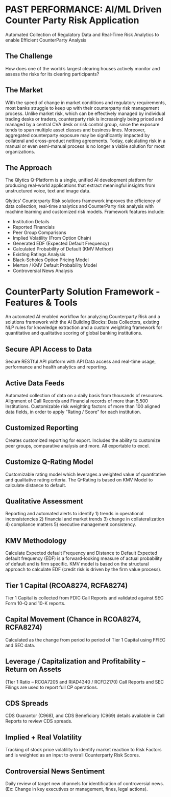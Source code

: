 # PAST PERFORMANCE: AI/ML Driven Counter Party Risk Application
Automated Collection of Regulatory Data and Real-Time Risk Analytics to enable Efficient CounterParty Analysis


## The Challenge
How does one of the world’s largest clearing houses actively monitor and assess the risks for its clearing participants?

## The Market
With the speed of change in market conditions and regulatory requirements, most banks struggle to keep up with their counterparty risk management process. Unlike market risk, which can be effectively managed by individual trading desks or traders, counterparty risk is increasingly being priced and managed by a central CVA desk or risk control group, since the exposure tends to span multiple asset classes and business lines. Moreover, aggregated counterparty exposure may be significantly impacted by collateral and cross-product netting agreements. Today, calculating risk in a manual or even semi-manual process is no longer a viable solution for most organizations.

## The Approach
The Qlytics Q-Platform is a single, unified AI development platform for producing real-world applications that extract meaningful insights from unstructured voice, text and image data. 

Qlytics’ Counterparty Risk solutions framework improves the efficiency of data collection, real-time analytics and CounterParty risk analysis with machine learning and customized risk models. Framework features include:

- Institution Details
- Reported Financials
- Peer Group Comparisons
- Implied Volatility (From Option Chain)
- Generated EDF (Expected Default Frequency)
- Calculated Probability of Default (KMV Method)
- Existing Ratings Analysis
- Black-Scholes Option Pricing Model
- Merton / KMV Default Probability Model
- Controversial News Analysis 

# CounterParty Solution Framework - Features & Tools
An automated AI enabled workflow for analyzing Counterparty Risk and a solutions framework with the AI Building Blocks: Data Collectors, existing NLP rules for knowledge extraction and a custom weighting framework for quantitative and qualitative scoring of global banking institutions. 

## Secure API Access to Data
Secure RESTful API platform with API Data access and real-time usage, performance and health analytics and reporting. 

## Active Data Feeds
Automated collection of data on a daily basis from thousands of resources. Alignment of Call Records and Financial records of more than 5,500 Institutions. Customizable risk weighting factors of more than 100 aligned data fields, in order to apply ”Rating / Score” for each institution. 

## Customized Reporting
Creates customized reporting for export. Includes the ability to customize peer groups, comparative analysis and more. All exportable to excel.

## Customize Q-Rating Model
Customizable rating model which leverages a weighted value of quantitative and qualitative rating criteria.  The Q-Rating is based on KMV Model to calculate distance to default.

## Qualitative Assessment
Reporting and automated alerts to identify 1) trends in operational inconsistencies 2) financial and market trends 3) change in collateralization 4) compliance matters 5) executive management consistency. 

## KMV Methodology 
Calculate Expected default Frequency and Distance to Default 
Expected default frequency (EDF) is a forward-looking measure of actual probability of default and is firm specific. KMV model is based on the structural approach to calculate EDF (credit risk is driven by the firm value process).
 
## Tier 1 Capital (RCOA8274, RCFA8274) 
Tier 1 Capital is collected from FDIC Call Reports and validated against SEC Form 10-Q and 10-K reports.

## Capital Movement (Chance in RCOA8274, RCFA8274)
Calculated as the change from period to period of Tier 1 Capital using FFIEC and SEC data.

## Leverage / Capitalization and  Profitability – Return on Assets  
(Tier 1 Ratio – RCOA7205 and RIAD4340 / RCFD2170) 
Call Reports and SEC Filings are used to report full CP operations.

## CDS Spreads
CDS Guarantor (C968), and CDS Beneficiary (C969) details available in Call Reports to review CDS spreads.

## Implied + Real Volatility
Tracking of stock price volatility to identify market reaction to Risk Factors and is weighted as an input to overall Counterparty Risk Scores. 

## Controversial News Sentiment
Daily review of target new channels for identification of controversial news. (Ex: Change in key executives or management, fines, legal actions). 

